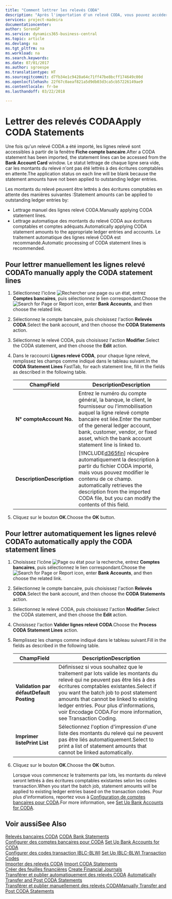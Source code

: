 ```yaml
---
title: "Comment lettrer les relevés CODA"
description: "Après l'importation d'un relevé CODA, vous pouvez accéder aux lignes relevé à partir de la fenêtre **Fiche compte bancaire**. Le statut lettrage de chaque ligne sera vide, car les montants du relevé n'ont pas été lettrés à des écritures comptables en attente."
services: project-madeira
documentationcenter: 
author: SorenGP
ms.service: dynamics365-business-central
ms.topic: article
ms.devlang: na
ms.tgt_pltfrm: na
ms.workload: na
ms.search.keywords: 
ms.date: 07/01/2017
ms.author: sgroespe
ms.translationtype: HT
ms.sourcegitcommit: d7fb34e1c9428a64c71ff47be8bcff174649c00d
ms.openlocfilehash: 22f67c0aeaf821a5d9db03d3ca5cb57226149ae9
ms.contentlocale: fr-be
ms.lasthandoff: 03/22/2018

---
```

# <a name="apply-coda-statements"></a><span data-ttu-id="d3eb7-104">Lettrer des relevés CODA</span><span class="sxs-lookup"><span data-stu-id="d3eb7-104">Apply CODA Statements</span></span>
<span data-ttu-id="d3eb7-105">Une fois qu'un relevé CODA a été importé, les lignes relevé sont accessibles à partir de la fenêtre **Fiche compte bancaire**.</span><span class="sxs-lookup"><span data-stu-id="d3eb7-105">After a CODA statement has been imported, the statement lines can be accessed from the **Bank Account Card** window.</span></span> <span data-ttu-id="d3eb7-106">Le statut lettrage de chaque ligne sera vide, car les montants du relevé n'ont pas été lettrés à des écritures comptables en attente.</span><span class="sxs-lookup"><span data-stu-id="d3eb7-106">The application status on each line will be blank because the statement amounts have not been applied to outstanding ledger entries.</span></span>  

<span data-ttu-id="d3eb7-107">Les montants du relevé peuvent être lettrés à des écritures comptables en attente des manières suivantes :</span><span class="sxs-lookup"><span data-stu-id="d3eb7-107">Statement amounts can be applied to outstanding ledger entries by:</span></span>  

-   <span data-ttu-id="d3eb7-108">Lettrage manuel des lignes relevé CODA.</span><span class="sxs-lookup"><span data-stu-id="d3eb7-108">Manually applying CODA statement lines.</span></span>  
-   <span data-ttu-id="d3eb7-109">Lettrage automatique des montants du relevé CODA aux écritures comptables et comptes adéquats.</span><span class="sxs-lookup"><span data-stu-id="d3eb7-109">Automatically applying CODA statement amounts to the appropriate ledger entries and accounts.</span></span> <span data-ttu-id="d3eb7-110">Le traitement automatique des lignes relevé CODA est recommandé.</span><span class="sxs-lookup"><span data-stu-id="d3eb7-110">Automatic processing of CODA statement lines is recommended.</span></span>  

## <a name="to-manually-apply-the-coda-statement-lines"></a><span data-ttu-id="d3eb7-111">Pour lettrer manuellement les lignes relevé CODA</span><span class="sxs-lookup"><span data-stu-id="d3eb7-111">To manually apply the CODA statement lines</span></span>  

1.  <span data-ttu-id="d3eb7-112">Sélectionnez l'icône ![Rechercher une page ou un état](../../media/ui-search/search_small.png "icône Rechercher une page ou un état"), entrez **Comptes bancaires**, puis sélectionnez le lien correspondant.</span><span class="sxs-lookup"><span data-stu-id="d3eb7-112">Choose the ![Search for Page or Report](../../media/ui-search/search_small.png "Search for Page or Report icon") icon, enter **Bank Accounts**, and then choose the related link.</span></span>  
2.  <span data-ttu-id="d3eb7-113">Sélectionnez le compte bancaire, puis choisissez l'action **Relevés CODA**.</span><span class="sxs-lookup"><span data-stu-id="d3eb7-113">Select the bank account, and then choose the **CODA Statements** action.</span></span>  
3.  <span data-ttu-id="d3eb7-114">Sélectionnez le relevé CODA, puis choisissez l'action **Modifier**.</span><span class="sxs-lookup"><span data-stu-id="d3eb7-114">Select the CODA statement, and then choose the **Edit** action.</span></span>  
4.  <span data-ttu-id="d3eb7-115">Dans le raccourci **Lignes relevé CODA**, pour chaque ligne relevé, remplissez les champs comme indiqué dans le tableau suivant.</span><span class="sxs-lookup"><span data-stu-id="d3eb7-115">In the **CODA Statement Lines** FastTab, for each statement line, fill in the fields as described in the following table.</span></span>  

    |<span data-ttu-id="d3eb7-116">Champ</span><span class="sxs-lookup"><span data-stu-id="d3eb7-116">Field</span></span>|<span data-ttu-id="d3eb7-117">Description</span><span class="sxs-lookup"><span data-stu-id="d3eb7-117">Description</span></span>|  
    |---------------------------------|---------------------------------------|  
    |<span data-ttu-id="d3eb7-118">**N° compte**</span><span class="sxs-lookup"><span data-stu-id="d3eb7-118">**Account No.**</span></span>|<span data-ttu-id="d3eb7-119">Entrez le numéro du compte général, la banque, le client, le fournisseur ou l'immobilisation auquel la ligne relevé compte bancaire est liée.</span><span class="sxs-lookup"><span data-stu-id="d3eb7-119">Enter the number of the general ledger account, bank, customer, vendor, or fixed asset, which the bank account statement line is linked to.</span></span>|  
    |<span data-ttu-id="d3eb7-120">**Description**</span><span class="sxs-lookup"><span data-stu-id="d3eb7-120">**Description**</span></span>|[!INCLUDE[d365fin](../../includes/d365fin_md.md)]<span data-ttu-id="d3eb7-121"> récupère automatiquement la description à partir du fichier CODA importé, mais vous pouvez modifier le contenu de ce champ.</span><span class="sxs-lookup"><span data-stu-id="d3eb7-121"> automatically retrieves the description from the imported CODA file, but you can modify the contents of this field.</span></span>|  

5.  <span data-ttu-id="d3eb7-122">Cliquez sur le bouton **OK**.</span><span class="sxs-lookup"><span data-stu-id="d3eb7-122">Choose the **OK** button.</span></span>  

## <a name="to-automatically-apply-the-coda-statement-lines"></a><span data-ttu-id="d3eb7-123">Pour lettrer automatiquement les lignes relevé CODA</span><span class="sxs-lookup"><span data-stu-id="d3eb7-123">To automatically apply the CODA statement lines</span></span>  

1.  <span data-ttu-id="d3eb7-124">Choisissez l'icône ![Page ou état pour la recherche](../../media/ui-search/search_small.png "icône Page ou état pour la recherche"), entrez **Comptes bancaires**, puis sélectionnez le lien correspondant.</span><span class="sxs-lookup"><span data-stu-id="d3eb7-124">Choose the ![Search for Page or Report](../../media/ui-search/search_small.png "Search for Page or Report icon") icon, enter **Bank Accounts**, and then choose the related link.</span></span>  
2.  <span data-ttu-id="d3eb7-125">Sélectionnez le compte bancaire, puis choisissez l'action **Relevés CODA**.</span><span class="sxs-lookup"><span data-stu-id="d3eb7-125">Select the bank account, and then choose the **CODA Statements** action.</span></span>  
3.  <span data-ttu-id="d3eb7-126">Sélectionnez le relevé CODA, puis choisissez l'action **Modifier**.</span><span class="sxs-lookup"><span data-stu-id="d3eb7-126">Select the CODA statement, and then choose the **Edit** action.</span></span>  
4.  <span data-ttu-id="d3eb7-127">Choisissez l'action **Valider lignes relevé CODA**.</span><span class="sxs-lookup"><span data-stu-id="d3eb7-127">Choose the **Process CODA Statement Lines** action.</span></span>  
5.  <span data-ttu-id="d3eb7-128">Remplissez les champs comme indiqué dans le tableau suivant.</span><span class="sxs-lookup"><span data-stu-id="d3eb7-128">Fill in the fields as described in the following table.</span></span>  

    |<span data-ttu-id="d3eb7-129">Champ</span><span class="sxs-lookup"><span data-stu-id="d3eb7-129">Field</span></span>|<span data-ttu-id="d3eb7-130">Description</span><span class="sxs-lookup"><span data-stu-id="d3eb7-130">Description</span></span>|  
    |---------------------------------|---------------------------------------|  
    |<span data-ttu-id="d3eb7-131">**Validation par défaut**</span><span class="sxs-lookup"><span data-stu-id="d3eb7-131">**Default Posting**</span></span>|<span data-ttu-id="d3eb7-132">Définissez si vous souhaitez que le traitement par lots valide les montants du relevé qui ne peuvent pas être liés à des écritures comptables existantes.</span><span class="sxs-lookup"><span data-stu-id="d3eb7-132">Select if you want the batch job to post statement amounts that cannot be linked to existing ledger entries.</span></span> <span data-ttu-id="d3eb7-133">Pour plus d'informations, voir Encodage CODA.</span><span class="sxs-lookup"><span data-stu-id="d3eb7-133">For more information, see Transaction Coding.</span></span>|  
    |<span data-ttu-id="d3eb7-134">**Imprimer liste**</span><span class="sxs-lookup"><span data-stu-id="d3eb7-134">**Print List**</span></span>|<span data-ttu-id="d3eb7-135">Sélectionnez l'option d'impression d'une liste des montants du relevé qui ne peuvent pas être liés automatiquement.</span><span class="sxs-lookup"><span data-stu-id="d3eb7-135">Select to print a list of statement amounts that cannot be linked automatically.</span></span>|  

6.  <span data-ttu-id="d3eb7-136">Cliquez sur le bouton **OK**.</span><span class="sxs-lookup"><span data-stu-id="d3eb7-136">Choose the **OK** button.</span></span>  

    <span data-ttu-id="d3eb7-137">Lorsque vous commencez le traitements par lots, les montants du relevé seront lettrés à des écritures comptables existantes selon les codes transaction.</span><span class="sxs-lookup"><span data-stu-id="d3eb7-137">When you start the batch job, statement amounts will be applied to existing ledger entries based on the transaction codes.</span></span> <span data-ttu-id="d3eb7-138">Pour plus d'informations, reportez vous à [Configuration de comptes bancaires pour CODA](how-to-set-up-bank-accounts-for-coda.md).</span><span class="sxs-lookup"><span data-stu-id="d3eb7-138">For more information, see [Set Up Bank Accounts for CODA](how-to-set-up-bank-accounts-for-coda.md).</span></span>  

## <a name="see-also"></a><span data-ttu-id="d3eb7-139">Voir aussi</span><span class="sxs-lookup"><span data-stu-id="d3eb7-139">See Also</span></span>  
 <span data-ttu-id="d3eb7-140">[Relevés bancaires CODA](coda-bank-statements.md) </span><span class="sxs-lookup"><span data-stu-id="d3eb7-140">[CODA Bank Statements](coda-bank-statements.md) </span></span>  
 <span data-ttu-id="d3eb7-141">[Configurer des comptes bancaires pour CODA](how-to-set-up-bank-accounts-for-coda.md) </span><span class="sxs-lookup"><span data-stu-id="d3eb7-141">[Set Up Bank Accounts for CODA](how-to-set-up-bank-accounts-for-coda.md) </span></span>  
 <span data-ttu-id="d3eb7-142">[Configurer des codes transaction IBLC-BLWI](how-to-set-up-iblc-blwi-transaction-codes.md) </span><span class="sxs-lookup"><span data-stu-id="d3eb7-142">[Set Up IBLC-BLWI Transaction Codes](how-to-set-up-iblc-blwi-transaction-codes.md) </span></span>  
 <span data-ttu-id="d3eb7-143">[Importer des relevés CODA](how-to-import-coda-statements.md) </span><span class="sxs-lookup"><span data-stu-id="d3eb7-143">[Import CODA Statements](how-to-import-coda-statements.md) </span></span>  
 <span data-ttu-id="d3eb7-144">[Créer des feuilles financières](how-to-create-financial-journals.md) </span><span class="sxs-lookup"><span data-stu-id="d3eb7-144">[Create Financial Journals](how-to-create-financial-journals.md) </span></span>  
 <span data-ttu-id="d3eb7-145">[Transférer et publier automatiquement des relevés CODA](how-to-automatically-transfer-and-post-coda-statements.md) </span><span class="sxs-lookup"><span data-stu-id="d3eb7-145">[Automatically Transfer and Post CODA Statements](how-to-automatically-transfer-and-post-coda-statements.md) </span></span>  
 [<span data-ttu-id="d3eb7-146">Transférer et publier manuellement des relevés CODA</span><span class="sxs-lookup"><span data-stu-id="d3eb7-146">Manually Transfer and Post CODA Statements</span></span>](how-to-manually-transfer-and-post-coda-statements.md)

